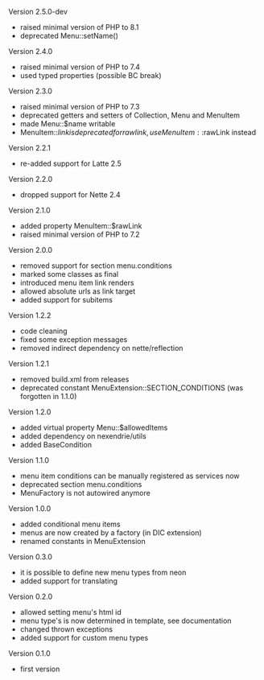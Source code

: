 Version 2.5.0-dev
- raised minimal version of PHP to 8.1
- deprecated Menu::setName()

Version 2.4.0
- raised minimal version of PHP to 7.4
- used typed properties (possible BC break)

Version 2.3.0
- raised minimal version of PHP to 7.3
- deprecated getters and setters of Collection, Menu and MenuItem
- made Menu::$name writable
- MenuItem::$link is deprecated for raw link, use MenuItem::$rawLink instead

Version 2.2.1
- re-added support for Latte 2.5

Version 2.2.0
- dropped support for Nette 2.4

Version 2.1.0
- added property MenuItem::$rawLink
- raised minimal version of PHP to 7.2

Version 2.0.0
- removed support for section menu.conditions
- marked some classes as final
- introduced menu item link renders
- allowed absolute urls as link target
- added support for subitems

Version 1.2.2
- code cleaning
- fixed some exception messages
- removed indirect dependency on nette/reflection

Version 1.2.1
- removed build.xml from releases
- deprecated constant MenuExtension::SECTION_CONDITIONS (was forgotten in 1.1.0)

Version 1.2.0
- added virtual property Menu::$allowedItems
- added dependency on nexendrie/utils
- added BaseCondition

Version 1.1.0
- menu item conditions can be manually registered as services now
- deprecated section menu.conditions
- MenuFactory is not autowired anymore

Version 1.0.0
- added conditional menu items
- menus are now created by a factory (in DIC extension)
- renamed constants in MenuExtension

Version 0.3.0
- it is possible to define new menu types from neon
- added support for translating

Version 0.2.0
- allowed setting menu's html id
- menu type's is now determined in template, see documentation
- changed thrown exceptions
- added support for custom menu types

Version 0.1.0
- first version
